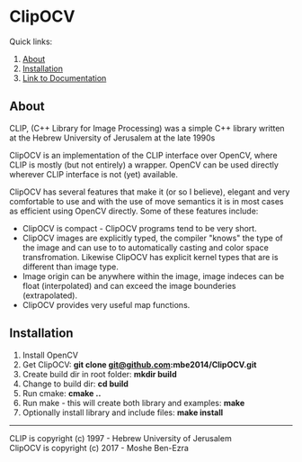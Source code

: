 
# ClipOCV

Quick links:
1. [About](#about)
2. [Installation](#installation)
3. [Link to Documentation](https://ben-ezra.org/ClipOCV/html)

## About 
CLIP, (C++ Library for Image Processing) was a simple C++ library written at the Hebrew University of Jerusalem at the late 1990s 

ClipOCV is an implementation of the CLIP interface over OpenCV, where CLIP is mostly (but not entirely) a wrapper.
OpenCV can be used directly wherever CLIP interface is not (yet) available. 

ClipOCV has several features that make it (or so I believe), elegant and very comfortable to use
and with the use of move semantics it is in most cases as efficient using OpenCV directly. 
Some of these features include:

* ClipOCV is compact - ClipOCV programs tend to be very short.
* ClipOCV images are explicitly typed, the compiler "knows" the type of the image and can use to to automatically casting and color space
  transfromation. Likewise ClipOCV has explicit kernel types that are is different than image type. 
* Image origin can be anywhere within the image, image indeces can be float (interpolated) and can exceed the image bounderies (extrapolated).
* ClipOCV provides very useful map functions.  

## Installation 
1. Install OpenCV
2. Get ClipOCV: **git clone git@github.com:mbe2014/ClipOCV.git**
3. Create build dir in root folder: **mkdir build**
4. Change to build dir: **cd build**
5. Run cmake: **cmake ..**
6. Run make - this will create both library and examples: **make**
7. Optionally install library and include files: **make install**

---

CLIP    is copyright (c) 1997 - Hebrew University of Jerusalem<br>
ClipOCV is copyright (c) 2017 - Moshe Ben-Ezra<br>






